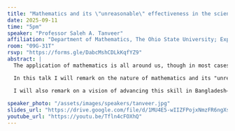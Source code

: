 ```yaml
---
title: "Mathematics and its \"unreasonable\" effectiveness in the sciences and its potential role in tomorrow's Bangladesh"
date: 2025-09-11
time: "5pm"
speaker: "Professor Saleh A. Tanveer"
affiliation: "Department of Mathematics, The Ohio State University; Expatriate Fellow, Bangladesh Academy of Sciences"
room: "09G-31T"
rsvp: "https://forms.gle/DabcMshCDLkKqfYZ9"
abstract: |
  The application of mathematics is all around us, though in most cases, the mathematics is "under the hood" and not visible to those involved in the applications.

  In this talk I will remark on the nature of mathematics and its "unreasonable" effectiveness in describing the world around us, and how it contrasts other sciences, and how mathematical thinking is an essential skill. The ability to reason from point A to point B in a sequence of logical steps is a skill that carries over to other areas of human endeavor.

  I will also remark on a vision of advancing this skill in Bangladesh—how intervention in key areas can create a multiplier effect that help create a technically savvy manpower for the future Bangladesh economy.
  
speaker_photo: "/assets/images/speakers/tanveer.jpg"
slides_url: "https://drive.google.com/file/d/1MU4E5-wIIZFPojxNmzFR6ngXsYeOTT1j/view?usp=sharing"
youtube_url: "https://youtu.be/Tfln4cFOXhQ"
---
```

